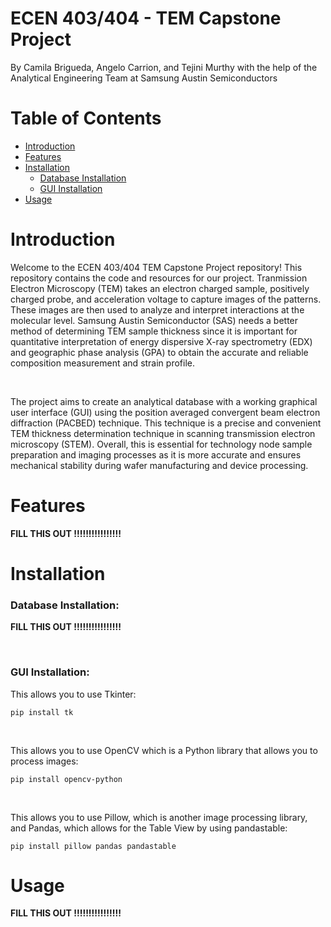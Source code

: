 # ECEN 403/404 - TEM Capstone Project
By Camila Brigueda, Angelo Carrion, and Tejini Murthy with the help of the Analytical Engineering Team at Samsung Austin Semiconductors



# Table of Contents
- [Introduction](#introduction)
- [Features](#features)
- [Installation](#installation)
    - [Database Installation](#database-installation)
    - [GUI Installation](#gui-installation)
- [Usage](#usage)

# Introduction
Welcome to the ECEN 403/404 TEM Capstone Project repository! This repository contains the code and resources for our project. Tranmission Electron Microscopy (TEM) takes an electron
charged sample, positively charged probe, and acceleration voltage to capture images of the patterns. These images are then used to analyze and interpret interactions at the molecular
level. Samsung Austin Semiconductor (SAS) needs a better method of determining TEM sample thickness since it is important for quantitative interpretation of energy dispersive X-ray
spectrometry (EDX) and geographic phase analysis (GPA) to obtain the accurate and reliable composition measurement and strain profile.

<br />

The project aims to create an analytical database with a working graphical user interface (GUI) using the position averaged convergent beam electron diffraction (PACBED) technique.
This technique is a precise and convenient TEM thickness determination technique in scanning transmission electron microscopy (STEM). Overall, this is essential for technology node sample
preparation and imaging processes as it is more accurate and ensures mechanical stability during wafer manufacturing and device processing.



# Features

**FILL THIS OUT !!!!!!!!!!!!!!!!**

# Installation

### Database Installation:

**FILL THIS OUT !!!!!!!!!!!!!!!!**


<br />

### GUI Installation:

This allows you to use Tkinter:

    pip install tk

<br />

This allows you to use OpenCV which is a Python library that allows you to process images:

    pip install opencv-python

<br />

This allows you to use Pillow, which is another image processing library, and Pandas, which allows for the Table View
by using pandastable:

    pip install pillow pandas pandastable


# Usage

**FILL THIS OUT !!!!!!!!!!!!!!!!**


